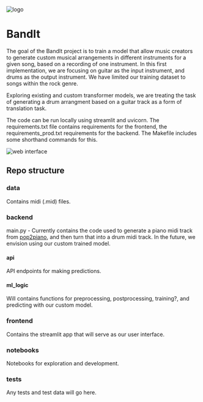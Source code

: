 ![logo](./logo.png)

# BandIt
The goal of the BandIt project is to train a model that allow music creators to generate custom musical arrangements in different instruments for a given song, based on a recording of one instrument. In this first implementation, we are focusing on guitar as the input instrument, and drums as the output instrument. We have  limited our training dataset to songs within the rock genre.

Exploring existing and custom transformer models, we are treating the task of generating a drum arrangment based on a guitar track as a form of translation task.

The code can be run locally using streamlit and uvicorn. The requirements.txt file contains requirements for the frontend, the requirements_prod.txt requirements for the backend. The Makefile includes some shorthand commands for this.

![web interface](./bandit_gui.png)


## Repo structure
### data
Contains midi (.mid) files.
### backend
main.py - Currently contains the code used to generate a piano midi track from [pop2piano](https://huggingface.co/sweetcocoa/pop2piano), and then turn that into a drum midi track. In the future, we envision using our custom trained model.
#### api
API endpoints for making predictions.
#### ml_logic
Will contains functions for preprocessing, postprocessing, training?, and predicting with our custom model.
### frontend
Contains the streamlit app that will serve as our user interface.
### notebooks
Notebooks for exploration and development.
### tests
Any tests and test data will go here.
